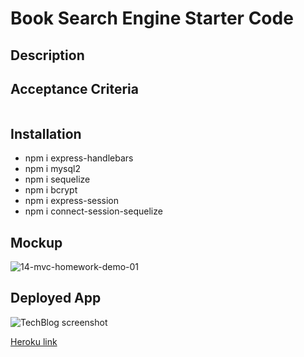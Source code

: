 # Book Search Engine Starter Code

## Description
 

## Acceptance Criteria
```md.

```

## Installation
- npm i express-handlebars
- npm i mysql2
- npm i sequelize
- npm i bcrypt
- npm i express-session
- npm i connect-session-sequelize


## Mockup
![14-mvc-homework-demo-01](https://user-images.githubusercontent.com/110436164/214208425-8c15cc4e-c10e-41c9-adc8-c8fb5a96d61c.gif)



## Deployed App
![TechBlog screenshot](https://user-images.githubusercontent.com/110436164/214206792-5a8a21fc-cb52-46a1-9e49-f71a01aa166a.png)


[Heroku link](https://mvc-tech-blog-1234.herokuapp.com/)


